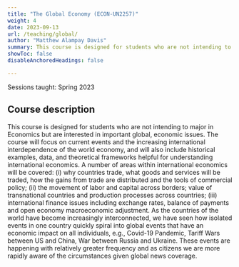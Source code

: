 ```yaml
---
title: "The Global Economy (ECON-UN2257)"
weight: 4
date: 2023-09-13
url: /teaching/global/
author: "Matthew Alampay Davis"
summary: This course is designed for students who are not intending to major in Economics but are interested in important global, economic issues. The course will focus on current events and the increasing international interdependence of the world economy, and will also include historical examples, data, and theoretical frameworks helpful for understanding international economics. A number of areas within international economics will be covered: (i) why countries trade, what goods and services will be traded, how the gains from trade are distributed and the tools of commercial policy; (ii) the movement of labor and capital across borders; value of transnational countries and production processes across countries; (iii) international finance issues including exchange rates, balance of payments and open economy macroeconomic adjustment. As the countries of the world have become increasingly interconnected, we have seen how isolated events in one country quickly spiral into global events that have an economic impact on all individuals, e.g., Covid-19 Pandemic, Tariff Wars between US and China, War between Russia and Ukraine. These events are happening with relatively greater frequency and as citizens we are more rapidly aware of the circumstances given global news coverage." 
showToc: false
disableAnchoredHeadings: false

---
```


Sessions taught: Spring 2023

## Course description

This course is designed for students who are not intending to major in Economics but are interested in important global, economic issues. The course will focus on current events and the increasing international interdependence of the world economy, and will also include historical examples, data, and theoretical frameworks helpful for understanding international economics. A number of areas within international economics will be covered: (i) why countries trade, what goods and services will be traded, how the gains from trade are distributed and the tools of commercial policy; (ii) the movement of labor and capital across borders; value of transnational countries and production processes across countries; (iii) international finance issues including exchange rates, balance of payments and open economy macroeconomic adjustment. As the countries of the world have become increasingly interconnected, we have seen how isolated events in one country quickly spiral into global events that have an economic impact on all individuals, e.g., Covid-19 Pandemic, Tariff Wars between US and China, War between Russia and Ukraine. These events are happening with relatively greater frequency and as citizens we are more rapidly aware of the circumstances given global news coverage.